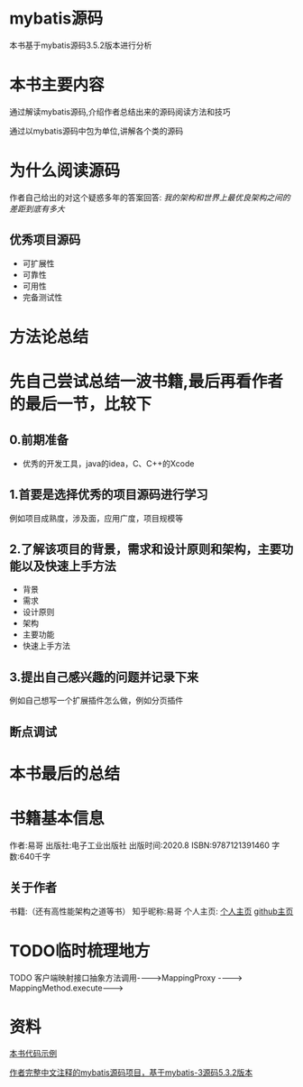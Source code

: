 # mybatis源码
本书基于mybatis源码3.5.2版本进行分析

# 本书主要内容
通过解读mybatis源码,介绍作者总结出来的源码阅读方法和技巧

通过以mybatis源码中包为单位,讲解各个类的源码

# 为什么阅读源码
作者自己给出的对这个疑惑多年的答案回答:
*我的架构和世界上最优良架构之间的差距到底有多大*

## 优秀项目源码
* 可扩展性
* 可靠性
* 可用性
* 完备测试性


# 方法论总结
# 先自己尝试总结一波书籍,最后再看作者的最后一节，比较下
## 0.前期准备
* 优秀的开发工具，java的idea，C、C++的Xcode
## 1.首要是选择优秀的项目源码进行学习
例如项目成熟度，涉及面，应用广度，项目规模等

## 2.了解该项目的背景，需求和设计原则和架构，主要功能以及快速上手方法
* 背景
* 需求
* 设计原则
* 架构
* 主要功能
* 快速上手方法

## 3.提出自己感兴趣的问题并记录下来
例如自己想写一个扩展插件怎么做，例如分页插件



## 断点调试


# 本书最后的总结


# 书籍基本信息
作者:易哥 
出版社:电子工业出版社
出版时间:2020.8
ISBN:9787121391460
字数:640千字

## 关于作者
书籍:（还有高性能架构之道等书）
知乎昵称:易哥
个人主页:
[个人主页](https://yeecode.top/)
[github主页](https://github.com/yeecode)

# TODO临时梳理地方
TODO
客户端映射接口抽象方法调用---->MappingProxy ----> MappingMethod.execute--->

# 资料
[本书代码示例](https://github.com/yeecode/MyBatisDemo)


[作者完整中文注释的mybatis源码项目，基于mybatis-3源码5.3.2版本](https://github.com/yeecode/MyBatisCN)